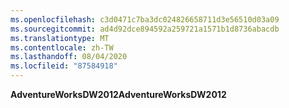 ```yaml
---
ms.openlocfilehash: c3d0471c7ba3dc024826658711d3e56510d03a09
ms.sourcegitcommit: ad4d92dce894592a259721a1571b1d8736abacdb
ms.translationtype: MT
ms.contentlocale: zh-TW
ms.lasthandoff: 08/04/2020
ms.locfileid: "87584918"
---
```

<span data-ttu-id="0991b-101">**AdventureWorksDW2012**</span><span class="sxs-lookup"><span data-stu-id="0991b-101">**AdventureWorksDW2012**</span></span>

